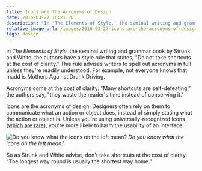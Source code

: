 ```yaml
---
title: Icons are the Acronyms of Design
date: 2016-03-27 16:21 PDT
description: "In 'The Elements of Style,' the seminal writing and grammar book by Strunk and White, the authors have a style rule that states, 'Do not take shortcuts at the cost of clarity.' This rule advises writers to spell out acronyms in full unless they're readily understood."
relative_image_url: /images/2016-03-27-icons-are-the-acronyms-of-design/icons.png
tags: design
---
```


In _The Elements of Style_, the seminal writing and grammar book by Strunk and White, the authors have a style rule that states, "Do not take shortcuts at the cost of clarity." This rule advises writers to spell out acronyms in full unless they're readily understood. For example, not everyone knows that <span class="text-small-caps">madd</span> is Mothers Against Drunk Driving.

Acronyms come at the cost of clarity. "Many shortcuts are self-defeating," the authors say, "they waste the reader's time instead of conserving it."

Icons are the acronyms of design. Designers often rely on them to communicate what an action or object does, instead of simply stating what the action or object is. Unless you're using universally-recognized icons ([which are rare](https://www.nngroup.com/articles/icon-usability/)), you're more likely to harm the usability of an interface.

![Do you know what the icons on the left mean?](/images/2016-03-27-icons-are-the-acronyms-of-design/icons.png)
_Do you know what the icons on the left mean?_

So as Strunk and White advise, don't take shortcuts at the cost of clarity. "The longest way round is usually the shortest way home."
